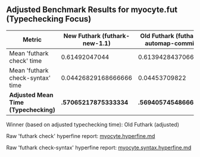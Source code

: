 ## Adjusted Benchmark Results for myocyte.fut (Typechecking Focus)

| Metric                             | New Futhark (futhark-new-1.1) | Old Futhark (futhark-automap-commit) | Unit |
|------------------------------------|---------------------------------|---------------------------------|------|
| Mean 'futhark check' time          | 0.61492047044           | 0.6139428437066669           | s    |
| Mean 'futhark check-syntax' time   | 0.04426829168666666        | 0.04453709822        | s    |
| **Adjusted Mean Time (Typechecking)** | **.57065217875333334**    | **.5694057454866669**    | s    |

Winner (based on adjusted typechecking time): Old Futhark (adjusted)

Raw 'futhark check' hyperfine report: [myocyte.hyperfine.md](./myocyte.check.hyperfine.md)

Raw 'futhark check-syntax' hyperfine report: [myocyte.syntax.hyperfine.md](./myocyte.syntax.hyperfine.md)
